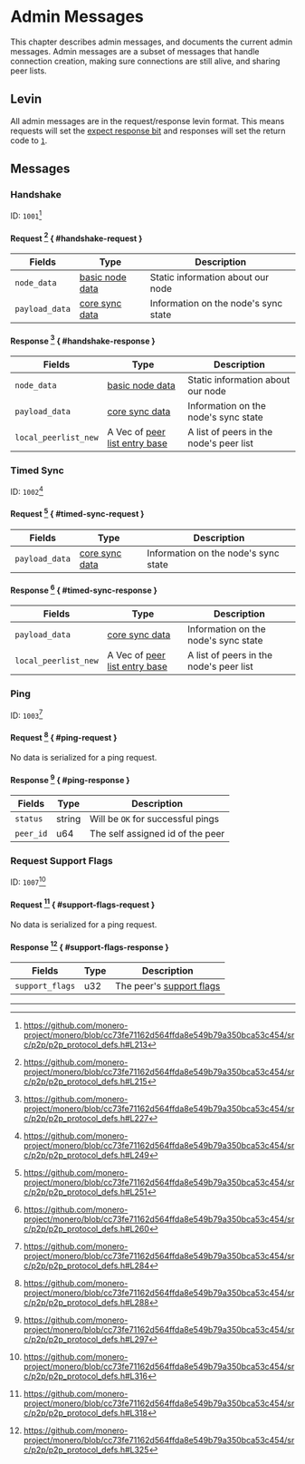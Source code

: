 # Admin Messages

This chapter describes admin messages, and documents the current admin messages. Admin messages are a subset of messages that handle connection
creation, making sure connections are still alive, and sharing peer lists.

## Levin

All admin messages are in the request/response levin format. This means requests will set the [expect response bit](./levin.md#expect-response) and
responses will set the return code to [`1`](./levin.md#return-code).

## Messages

### Handshake

ID: `1001`[^handshake-id]

#### Request [^handshake-req] { #handshake-request }

| Fields         | Type                                                  | Description                          |
|----------------|-------------------------------------------------------|--------------------------------------|
| `node_data`    | [basic node data](../common_types.md#basic-node-data) | Static information about our node    |
| `payload_data` | [core sync data](../common_types.md#core-sync-data)   | Information on the node's sync state |

#### Response [^handshake-res] { #handshake-response }

| Fields               | Type                                                                     | Description                             |
|----------------------|--------------------------------------------------------------------------|-----------------------------------------|
| `node_data`          | [basic node data](../common_types.md#basic-node-data)                    | Static information about our node       |
| `payload_data`       | [core sync data](../common_types.md#core-sync-data)                      | Information on the node's sync state    |
| `local_peerlist_new` | A Vec of [peer list entry base](../common_types.md#peer-list-entry-base) | A list of peers in the node's peer list |

### Timed Sync

ID: `1002`[^timed-sync-id]

#### Request [^timed-sync-req] { #timed-sync-request }

| Fields         | Type                                                | Description                          |
| -------------- | --------------------------------------------------- | ------------------------------------ |
| `payload_data` | [core sync data](../common_types.md#core-sync-data) | Information on the node's sync state |

#### Response [^timed-sync-res] { #timed-sync-response }

| Fields               | Type                                                                     | Description                             |
|----------------------|--------------------------------------------------------------------------|-----------------------------------------|
| `payload_data`       | [core sync data](../common_types.md#core-sync-data)                      | Information on the node's sync state    |
| `local_peerlist_new` | A Vec of [peer list entry base](../common_types.md#peer-list-entry-base) | A list of peers in the node's peer list |

### Ping

ID: `1003`[^ping-id]

#### Request [^ping-req] { #ping-request }

No data is serialized for a ping request.

#### Response [^ping-res] { #ping-response }

| Fields    | Type   | Description                       |
| --------- | ------ | --------------------------------- |
| `status`  | string | Will be `OK` for successful pings |
| `peer_id` | u64    | The self assigned id of the peer  |

### Request Support Flags

ID: `1007`[^support-flags]

#### Request [^sf-req] { #support-flags-request }

No data is serialized for a ping request.

#### Response [^sf-res] { #support-flags-response }

| Fields          | Type | Description                                                  |
| --------------- | ---- | ------------------------------------------------------------ |
| `support_flags` | u32  | The peer's [support flags](../common_types.md#support-flags) |

---

[^handshake-id]: <https://github.com/monero-project/monero/blob/cc73fe71162d564ffda8e549b79a350bca53c454/src/p2p/p2p_protocol_defs.h#L213>

[^handshake-req]: <https://github.com/monero-project/monero/blob/cc73fe71162d564ffda8e549b79a350bca53c454/src/p2p/p2p_protocol_defs.h#L215>

[^handshake-res]: <https://github.com/monero-project/monero/blob/cc73fe71162d564ffda8e549b79a350bca53c454/src/p2p/p2p_protocol_defs.h#L227>

[^timed-sync-id]: <https://github.com/monero-project/monero/blob/cc73fe71162d564ffda8e549b79a350bca53c454/src/p2p/p2p_protocol_defs.h#L249>

[^timed-sync-req]: <https://github.com/monero-project/monero/blob/cc73fe71162d564ffda8e549b79a350bca53c454/src/p2p/p2p_protocol_defs.h#L251>

[^timed-sync-res]: <https://github.com/monero-project/monero/blob/cc73fe71162d564ffda8e549b79a350bca53c454/src/p2p/p2p_protocol_defs.h#L260>

[^ping-id]: <https://github.com/monero-project/monero/blob/cc73fe71162d564ffda8e549b79a350bca53c454/src/p2p/p2p_protocol_defs.h#L284>

[^ping-req]: <https://github.com/monero-project/monero/blob/cc73fe71162d564ffda8e549b79a350bca53c454/src/p2p/p2p_protocol_defs.h#L288>

[^ping-res]: <https://github.com/monero-project/monero/blob/cc73fe71162d564ffda8e549b79a350bca53c454/src/p2p/p2p_protocol_defs.h#L297>

[^support-flags]: <https://github.com/monero-project/monero/blob/cc73fe71162d564ffda8e549b79a350bca53c454/src/p2p/p2p_protocol_defs.h#L316>

[^sf-req]: <https://github.com/monero-project/monero/blob/cc73fe71162d564ffda8e549b79a350bca53c454/src/p2p/p2p_protocol_defs.h#L318>

[^sf-res]: <https://github.com/monero-project/monero/blob/cc73fe71162d564ffda8e549b79a350bca53c454/src/p2p/p2p_protocol_defs.h#L325>
